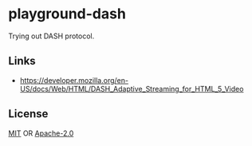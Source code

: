 # playground-dash
Trying out DASH protocol.

## Links
- https://developer.mozilla.org/en-US/docs/Web/HTML/DASH_Adaptive_Streaming_for_HTML_5_Video

## License
[MIT](./LICENSE-MIT) OR [Apache-2.0](./LICENSE-APACHE)
